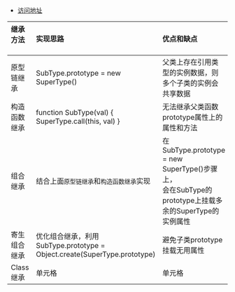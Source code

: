 * [访问地址](https://zouyifeng.github.io/practice/js/js%E7%BB%A7%E6%89%BF/index.html?_blank)


| 继承方法 &nbsp;&nbsp;&nbsp;&nbsp; | 实现思路 | 优点和缺点 |
| :----| :---- | :---- |
| 原型链继承| SubType.prototype = new SuperType() | 父类上存在引用类型的实例数据，则多个子类的实例会共享数据 |
| 构造函数继承 | function SubType(val) { SuperType.call(this, val) } | 无法继承父类函数prototype属性上的属性和方法 |
| 组合继承 | 结合上面`原型链继承`和`构造函数继承`实现 | 在SubType.prototype = new SuperType()步骤上，<br/> 会在SubType的prototype上挂载多余的SuperType的实例属性 |
| 寄生组合继承 | 优化组合继承，利用SubType.prototype = Object.create(SuperType.prototype) | 避免子类prototype挂载无用属性 |
| Class继承 | 单元格 | 单元格 |

